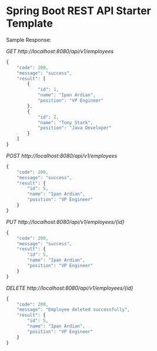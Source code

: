 # Spring Boot REST API Starter Template

Sample Response:

*GET http://localhost:8080/api/v1/employees*

```javascript
{
    "code": 200,
    "message": "success",
    "result": [
        {
            "id": 1,
            "name": "Ipan Ardian",
            "position": "VP Engineer"
        },
        {
            "id": 2,
            "name": "Tony Stark",
            "position": "Java Developer"
        }
    ]
}
```

*POST http://localhost:8080/api/v1/employees*
```javascript
{
    "code": 200,
    "message": "success",
    "result": {
        "id": 5,
        "name": "Ipan Ardian",
        "position": "VP Engineer"
    }
}
```

*PUT http://localhost:8080/api/v1/employees/{id}*
```javascript
{
    "code": 200,
    "message": "success",
    "result": {
        "id": 5,
        "name": "Ipan Ardian",
        "position": "VP Engineer"
    }
}
```

*DELETE http://localhost:8080/api/v1/employees/{id}*
```javascript
{
    "code": 200,
    "message": "Employee deleted successfully",
    "result": {
        "id": 5,
        "name": "Ipan Ardian",
        "position": "VP Engineer"
    }
}
```
